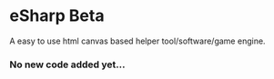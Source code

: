 # eSharp Beta
A easy to use html canvas based helper tool/software/game engine.<br/>
### No new code added yet...
<!--
# New commands in development <br/>
<details>
  <summary>es.chooseRandom(op1,op2,op3,op4);</summary>
  <ul>
    <li>
      <b>The code for the event </b><br/>
----chooseRandom(x,y,z,d){<br/>
--------let choosed = this.random(5);<br/>
--------if(choosed == 0){choosed++;}<br/>
--------if(choosed == 1){return x;}<br/>
--------if(choosed == 2){return y;}<br/>
--------if(choosed == 3){return z;}<br/>
--------if(choosed == 4){return d;}<br/>
----}<br/>
 </li>
    <li>
      <b>A way to use it</b><br/>
      <img src = "screenshots/main.png">
    </li>  
  </ul>
</details><br/>
<br/><!--
<b>Main Commands</b> <br/>
<details> 
	<summary>Commands</summary>
	<br>
	<ul>
    <li>es.random(maximum number);</li>
    <li>es.end();</li>
    <li>es.print("what is said"); </li>
    <li>es.rect(x,y,width,height,color,opacity);</li>
    <li>es.ellipse(x,y,radius,color,opacity);</li>
    <li>es.clear();</li>
    <li>es.background(color);</li>
    <li>es.image(image,x,y,width,height,opacity);</li>
    <li>es.checkCollisions(x,y,width,height,x1,y1,width1,height1);</li>
    <li>es.text("text",x,y,color,opacity);</li>
    <li>es.line(x,y,x1,y1,lineWidth,color,opacity);</li>
    <li>es.getMousePos(canvas,event);</li>
	</ul>
</details><br/>
The Opacity selector is optional <br/>
More things coming soon.<br />

-->

